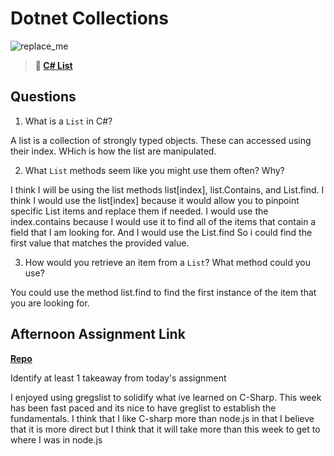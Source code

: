 # Dotnet Collections

![replace_me](https://codeworks.blob.core.windows.net/public/assets/img/illustrations/placeholder.svg)

> **📖 [C# List](https://codeworksacademy.com/fs-student-guide/resources/wk10/02-List-Methods)**

## Questions

1. What is a `List` in C#?

A list is a collection of strongly typed objects. These can accessed using their index. WHich is how the list are manipulated. 

2. What `List` methods seem like you might use them often? Why?

I think I will be using the list methods list[index], list.Contains, and List.find. I think I would use the list[index] because it would allow you to pinpoint specific List items and replace them if needed. I would use the index.contains because I would use it to find all of the items that contain a field that I am looking for. And I would use the List.find So i could find the first value that matches the provided value.

3. How would you retrieve an item from a `List`? What method could you use?

You could use the method list.find to find the first instance of the item that you are looking for.

## Afternoon Assignment Link

**[Repo](https://github.com/Alexmquan/spring23_gregslist_cSharp)**

Identify at least 1 takeaway from today's assignment

I enjoyed using gregslist to solidify what ive learned on C-Sharp. This week has been fast paced and its nice to have greglist to establish the fundamentals. I think that I like C-sharp more than node.js in that I believe that it is more direct but I think that it will take more than this week to get to where I was in node.js
